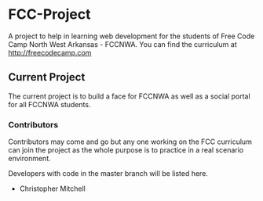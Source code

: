 # FCC-Project

A project to help in learning web development for the students of Free Code Camp North West Arkansas - FCCNWA.
You can find the curriculum at http://freecodecamp.com

## Current Project

The current project is to build a face for FCCNWA as well as a social portal for all FCCNWA students.

### Contributors

Contributors may come and go but any one working on the FCC curriculum can join the project as the whole purpose is to practice in a real scenario environment.

Developers with code in the master branch will be listed here.

- Christopher Mitchell
